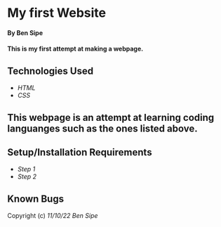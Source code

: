 # My first Website

#### By Ben Sipe

#### This is my first attempt at making a webpage.

## Technologies Used

* _HTML_
* _CSS_

## This webpage is an attempt at learning coding languanges such as the ones listed above.

## Setup/Installation Requirements

* _Step 1_
* _Step 2_

## Known Bugs

Copyright (c) _11/10/22_ _Ben Sipe_